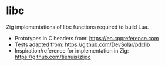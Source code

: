 # libc
Zig implementations of libc functions required to build Lua.

- Prototypes in C headers from: https://en.cppreference.com
- Tests adapted from: https://github.com/DevSolar/pdclib
- Inspiration/reference for implementation in Zig: https://github.com/tiehuis/zligc
